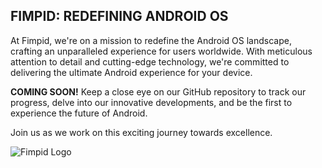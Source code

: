 ## FIMPID: REDEFINING ANDROID OS

At Fimpid, we're on a mission to redefine the Android OS landscape, crafting an unparalleled experience for users worldwide. With meticulous attention to detail and cutting-edge technology, we're committed to delivering the ultimate Android experience for your device.

**COMING SOON!** Keep a close eye on our GitHub repository to track our progress, delve into our innovative developments, and be the first to experience the future of Android.

Join us as we work on this exciting journey towards excellence.

![Fimpid Logo](https://douzie.site/fimpidlogonewpetal.png)
